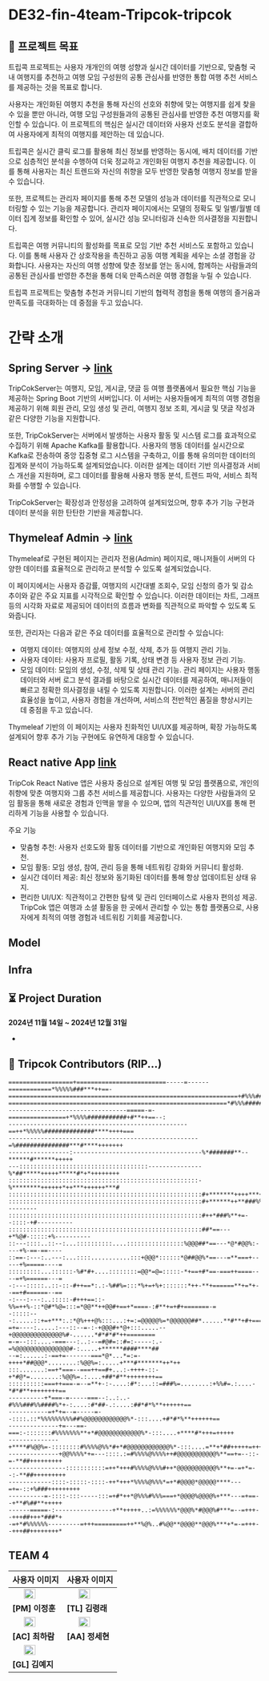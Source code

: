 # **DE32-fin-4team-Tripcok-tripcok**

## **📌 프로젝트 목표**
트립콕 프로젝트는 사용자 개개인의 여행 성향과 실시간 데이터를 기반으로, 맞춤형 국내 여행지를 추천하고 여행 모임 구성원의 공통 관심사를 반영한 통합 여행 추천 서비스를 제공하는 것을 목표로 합니다.

사용자는 개인화된 여행지 추천을 통해 자신의 선호와 취향에 맞는 여행지를 쉽게 찾을 수 있을 뿐만 아니라, 여행 모임 구성원들과의 공통된 관심사를 반영한 추천 여행지를 확인할 수 있습니다. 이 프로젝트의 핵심은 실시간 데이터와 사용자 선호도 분석을 결합하여 사용자에게 최적의 여행지를 제안하는 데 있습니다.

트립콕은 실시간 클릭 로그를 활용해 최신 정보를 반영하는 동시에, 배치 데이터를 기반으로 심층적인 분석을 수행하여 더욱 정교하고 개인화된 여행지 추천을 제공합니다. 이를 통해 사용자는 최신 트렌드와 자신의 취향을 모두 반영한 맞춤형 여행지 정보를 받을 수 있습니다.

또한, 프로젝트는 관리자 페이지를 통해 추천 모델의 성능과 데이터를 직관적으로 모니터링할 수 있는 기능을 제공합니다. 관리자 페이지에서는 모델의 정확도 및 일별/월별 데이터 집계 정보를 확인할 수 있어, 실시간 성능 모니터링과 신속한 의사결정을 지원합니다.

트립콕은 여행 커뮤니티의 활성화를 목표로 모임 기반 추천 서비스도 포함하고 있습니다. 이를 통해 사용자 간 상호작용을 촉진하고 공동 여행 계획을 세우는 소셜 경험을 강화합니다. 사용자는 자신의 여행 성향에 맞춘 정보를 얻는 동시에, 함께하는 사람들과의 공통된 관심사를 반영한 추천을 통해 더욱 만족스러운 여행 경험을 누릴 수 있습니다.

트립콕 프로젝트는 맞춤형 추천과 커뮤니티 기반의 협력적 경험을 통해 여행의 즐거움과 만족도를 극대화하는 데 중점을 두고 있습니다.

# 간략 소개
## Spring Server -> [link](https://github.com/TripCok/TripCok_server)
TripCokServer는 여행지, 모임, 게시글, 댓글 등 여행 플랫폼에서 필요한 핵심 기능을 제공하는 Spring Boot 기반의 서버입니다. 이 서버는 사용자들에게 최적의 여행 경험을 제공하기 위해 회원 관리, 모임 생성 및 관리, 여행지 정보 조회, 게시글 및 댓글 작성과 같은 다양한 기능을 지원합니다.

또한, TripCokServer는 서버에서 발생하는 사용자 활동 및 시스템 로그를 효과적으로 수집하기 위해 Apache Kafka를 활용합니다. 사용자의 행동 데이터를 실시간으로 Kafka로 전송하여 중앙 집중형 로그 시스템을 구축하고, 이를 통해 유의미한 데이터의 집계와 분석이 가능하도록 설계되었습니다. 이러한 설계는 데이터 기반 의사결정과 서비스 개선을 지원하며, 로그 데이터를 활용해 사용자 행동 분석, 트렌드 파악, 서비스 최적화를 수행할 수 있습니다.

TripCokServer는 확장성과 안정성을 고려하여 설계되었으며, 향후 추가 기능 구현과 데이터 분석을 위한 탄탄한 기반을 제공합니다.

## Thymeleaf Admin -> [link](https://github.com/TripCok/TripCok_server/tree/0.2-dev/src/main/resources/templates)
Thymeleaf로 구현된 페이지는 관리자 전용(Admin) 페이지로, 매니저들이 서버의 다양한 데이터를 효율적으로 관리하고 분석할 수 있도록 설계되었습니다.

이 페이지에서는 사용자 증감률, 여행지의 시간대별 조회수, 모임 신청의 증가 및 감소 추이와 같은 주요 지표를 시각적으로 확인할 수 있습니다. 이러한 데이터는 차트, 그래프 등의 시각화 자료로 제공되어 데이터의 흐름과 변화를 직관적으로 파악할 수 있도록 도와줍니다.

또한, 관리자는 다음과 같은 주요 데이터를 효율적으로 관리할 수 있습니다:

- 여행지 데이터: 여행지의 상세 정보 수정, 삭제, 추가 등 여행지 관리 기능.
- 사용자 데이터: 사용자 프로필, 활동 기록, 상태 변경 등 사용자 정보 관리 기능.
- 모임 데이터: 모임의 생성, 수정, 삭제 및 상태 관리 기능.
관리 페이지는 사용자 행동 데이터와 서버 로그 분석 결과를 바탕으로 실시간 데이터를 제공하여, 매니저들이 빠르고 정확한 의사결정을 내릴 수 있도록 지원합니다. 이러한 설계는 서버의 관리 효율성을 높이고, 사용자 경험을 개선하며, 서비스의 전반적인 품질을 향상시키는 데 중점을 두고 있습니다.

Thymeleaf 기반의 이 페이지는 사용자 친화적인 UI/UX를 제공하며, 확장 가능하도록 설계되어 향후 추가 기능 구현에도 유연하게 대응할 수 있습니다.

## React native App [link](https://github.com/TripCok/TripCok_App)
TripCok React Native 앱은 사용자 중심으로 설계된 여행 및 모임 플랫폼으로, 개인의 취향에 맞춘 여행지와 그룹 추천 서비스를 제공합니다. 사용자는 다양한 사람들과의 모임 활동을 통해 새로운 경험과 인맥을 쌓을 수 있으며, 앱의 직관적인 UI/UX를 통해 편리하게 기능을 사용할 수 있습니다.

주요 기능
- 맞춤형 추천: 사용자 선호도와 활동 데이터를 기반으로 개인화된 여행지와 모임 추천.
- 모임 활동: 모임 생성, 참여, 관리 등을 통해 네트워킹 강화와 커뮤니티 활성화.
- 실시간 데이터 제공: 최신 정보와 동기화된 데이터를 통해 항상 업데이트된 상태 유지.
- 편리한 UI/UX: 직관적이고 간편한 탐색 및 관리 인터페이스로 사용자 편의성 제공.
TripCok 앱은 여행과 소셜 활동을 한 곳에서 관리할 수 있는 통합 플랫폼으로, 사용자에게 최적의 여행 경험과 네트워킹 기회를 제공합니다.

## Model

## Infra

## **⏳ Project Duration**
**2024년 11월 14일 ~ 2024년 12월 31일**


- 



## **👥 Tripcok Contributors (RIP...)**

```plaintext
==================+=========================-----=------============*%%%%%###***++==-
================================================================+#%%%####%###*+++=-:.
=============================================================*#%%%#######%*#**++=-:..
---------------------------------=====-=-================+*%%%%###########+#**++==--:
--------------------------------------------------==++*%%%%%##############****++++===
-----------------------------------------------------=%###############***#****+++++++
-----------------:------------------------------------%*#######**--******#******+++++
---::::::::::::::::::::::::::::::::::::---------------%*##*****+++++*****#*+*++++++++
:::::::::::::::::::::::::::::::::::::::::::::::::::::-%********++++++*++***++++++***#
::::::::::::::::::::::::::::::::::::::::::::::::::::::#+*******++++***+++***##%%#*===
::::::::::::::::::::::::::::::::::::::::::::::::::::::#+******++**###%%#+*#=---------
::::::::::::::::::::::::::::::::::::::::::::::::::::::#++*###%**+=--::::-+#----------
::::::::::::::::::::::::::::::::::::::::::::::::::::::##*==---+*%@#-:::::+%----------
::---::::..::--:...::::::::::....::::::::::::::::%@@@##*==---*@*#@@%:----+%-==-==----
::==-:---:..---:...::::...........:::+@@@*::::::*@##@@%*==---=**===+-----+%=====----=
:::::::::...::::::-%#*#+....::::::::=@@*=@=:::::-*+==+#*==-===++====----=+%======---=
-:---:::::..::-::-#++==*:.:-%##%=:::*%+=+%+:::::::*++-**+======**+=*+--==+#======--==
-:---:---:..:::::-#+++==::-%%=++%-::*@#*%@=:::=*@@**++@@#+==+*====-:#**+=+#+=======-=
-:::::---:.....::+=+***:.:*@%+++@%:::...:+=:=@@@@@%=*@@@@@@##*......**#**+#+========-
=+=----:.....:---::--=-:-+@@@#+*@+:::.....--+@@@@@@@@@@@@@@%#-......*#*#*#*++========
=-=--:::....-===---:..:--=#@#=::#=:-----:.-=%@@@@@@@@@@@@@@@#-:.....+******####****##
--=:......:-==+=-------===*@*...*=:=-++++*##@@@*........:%@@%=:.....+***#*******++*++
:::.......:==+*===--===++==#+...:-++++-::-+*#@*=........:%@@%=.:....+##*#**++++++++==
::::::::::===++===-=--=**+-:-....:#*:...::=###%=........:+%%#=.:....-*#*#**++++++++==
----------+*===-=-----===--:..:..-#%%%###%%####%*+-:....:#*##-.:....:##*#*%**++++++==
-----------=+*+=--=-----=--::::.::*%%%%%%%%%##%@@@@@@@@@@@@%*-:::....+#*#*%**++++++==
--------------+=---==-===:-:::::::#%%%%%%%**+*#@@@@@@@@@@@@%*-:::....+****#*+++=+++++
--------------+****#%@@%=-::::::::#%%%%@%%*#+*#@@@@@@@@@@@@%*-:::....=**+*##+++++=+++
--------------+@@%%%%*+=---::::.:=#%%%%@%%%%++#@@@@@@@@@@@%**==+=--::-=-**##+++++++++
----------------:::::::::::=++*+++#%%%%@%%%#++*@@@@@@@@@@@%**+=-=+*=--:-**##+++++++++
------------::::-:::::-::::-++*+++*%%%%@%%%*=+*#@@@@*@@@@@****---=+=-::+%###+++++++++
----------=-::::-:::-----:::=+#*++*@%%%#%%%===+*@@@@%@@@@%+***---=+==--+**#%##**+++++
------=====-:----------------+**+++++..:=%%%%%%*@@@%*#@@@%#***=--=+++--+++##+++*###*+
-=+*#%%%%%%---------=+++=========++**%@%..#%@@**@@@@**@@@%***+*=-=+++--+++##++++++++*
```

## TEAM 4

| 사용자 이미지 | 사용자 이미지 |
|----------------|----------------|
| <img src="https://github.com/user-attachments/assets/1d9954e4-f162-4ff5-8acf-b749fb1d5cd0" width="50%" style="display:block; margin:auto;"> | <img src="https://github.com/user-attachments/assets/faebaeaf-1722-4a10-a398-1fba10ecc2a3" width="50%" style="display:block; margin:auto;"> |
| **[PM] 이정훈** | **[TL] 김령래** |
| <img src="https://github.com/user-attachments/assets/1317f516-941b-4258-9f44-b23f40546cea" width="50%" style="display:block; margin:auto;"> | <img src="https://github.com/user-attachments/assets/18292e29-8bab-4c65-abd0-fadf6e253d02" width="50%" style="display:block; margin:auto;"> |
| **[AC] 최하람** | **[AA] 정세현** |
| <img src="https://github.com/user-attachments/assets/6c572c13-2f18-4c4b-bd04-91cadbc727cd" width="50%" style="display:block; margin:auto;"> |  |
| **[GL] 김예지** | |

